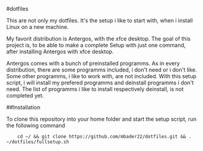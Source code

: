 #dotfiles

This are not only my dotfiles. It's the setup i like to start with, when i install Linux on a new machine.

My favorit distribution is Antergos, with the xfce desktop. The goal of this project is, to be able to make a complete Setup with just one command, after installing Antergos with xfce desktop.

Antergos comes with a bunch of preinstalled programms. As in every distribution, there are some programms included, i don't need or i don't like. Some other programms, i like to work with, are not included. With this setup script, i will install my prefered programms and deinstall programms i don't need. The list of programms i like to install respectively deinstall, is not completed yet.

##Installation

To clone this repository into your home folder and start the setup script, run the following command

        cd ~/ && git clone https://github.com/mbader22/dotfiles.git && . ~/dotfiles/fullsetup.sh

